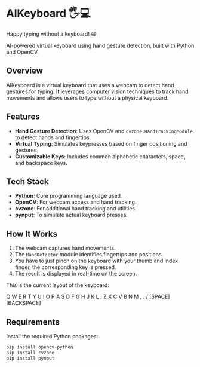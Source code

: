 # AIKeyboard 🖐💻

Happy typing without a keyboard! 😄

AI-powered virtual keyboard using hand gesture detection, built with Python and OpenCV.

## Overview

AIKeyboard is a virtual keyboard that uses a webcam to detect hand gestures for typing. It leverages computer vision techniques to track hand movements and allows users to type without a physical keyboard.

## Features

- **Hand Gesture Detection**: Uses OpenCV and `cvzone.HandTrackingModule` to detect hands and fingertips.
- **Virtual Typing**: Simulates keypresses based on finger positioning and gestures.
- **Customizable Keys**: Includes common alphabetic characters, space, and backspace keys.

## Tech Stack

- **Python**: Core programming language used.
- **OpenCV**: For webcam access and hand tracking.
- **cvzone**: For additional hand tracking and utilities.
- **pynput**: To simulate actual keyboard presses.

## How It Works

1. The webcam captures hand movements.
2. The `HandDetector` module identifies fingertips and positions.
3. You have to just pinch on the keyboard with your thumb and index finger, the corresponding key is pressed.
4. The result is displayed in real-time on the screen.

This is the current layout of the keyboard:

Q W E R T Y U I O P
A S D F G H J K L ;
Z X C V B N M , . /
[SPACE] [BACKSPACE]

## Requirements

Install the required Python packages:

```bash
pip install opencv-python
pip install cvzone
pip install pynput

